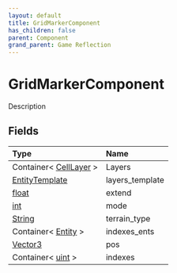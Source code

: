```yaml
---
layout: default
title: GridMarkerComponent
has_children: false
parent: Component
grand_parent: Game Reflection
---
```

# GridMarkerComponent
Description 

## Fields

| Type | Name |
|:----------|:--------------|
| Container< [CellLayer](/riftbreaker-wiki/docs/game-reflection/components/cell_layer/) > | Layers |
| [EntityTemplate](/riftbreaker-wiki/docs/game-reflection/classes/entity_template/) | layers_template |
| [float](/riftbreaker-wiki/docs/game-reflection/components/float/) | extend |
| [int](/riftbreaker-wiki/docs/game-reflection/enums/int/) | mode |
| [String](/riftbreaker-wiki/docs/game-reflection/components/string/) | terrain_type |
| Container< [Entity](/riftbreaker-wiki/docs/game-reflection/classes/entity/) > | indexes_ents |
| [Vector3](/riftbreaker-wiki/docs/game-reflection/classes/vector3/) | pos |
| Container< [uint](/riftbreaker-wiki/docs/game-reflection/components/uint/) > | indexes |

